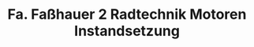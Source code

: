 ---
title: "Fa. Faßhauer 2 Radtechnik Motoren Instandsetzung"
url: /hessisch-lichtenau/fa-fasshauer-2-radtechnik-motoren-instandsetzung/
shop: Autowerkstatt
---